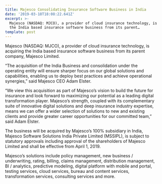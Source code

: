```yaml
---
title: Majesco Consolidating Insurance Software Business in India
date: '2019-03-18T18:08:22.641Z'
excerpt: >-
  Majesco (NASDAQ: MJCO), a provider of cloud insurance technology, is acquiring
  the India based insurance software business from its parent…
template: post
---
```

Majesco (NASDAQ: MJCO), a provider of cloud insurance technology, is acquiring the India based insurance software business from its parent company, Majesco Limited.

“The acquisition of the India Business and consolidation under the operating entity will ensure sharper focus on our global solutions and capabilities, enabling us to deploy best practices and achieve operational synergies,” said Majesco CEO Adam Elster.

“We view this acquisition as part of Majesco’s vision to build the future for insurance and look forward to maximizing our potential as a leading digital transformation player. Majesco’s strength, coupled with its complementary suite of innovative digital solutions and deep insurance industry expertise, means we can offer a wider selection of solutions to new and existing clients and provide greater career opportunities for our committed team,” said Adam Elster.

The business will be acquired by Majesco’s 100% subsidiary in India, Majesco Software Solutions India Private Limited (MSSIPL), is subject to statutory approvals including approval of the shareholders of Majesco Limited and shall be effective from April 1, 2019.

Majesco’s solutions include policy management, new business / underwriting, rating, billing, claims management, distribution management, BI / analytics, predictive modeling, digital platform with mobile and portal, testing services, cloud services, bureau and content services, transformation services, consulting services and more.
